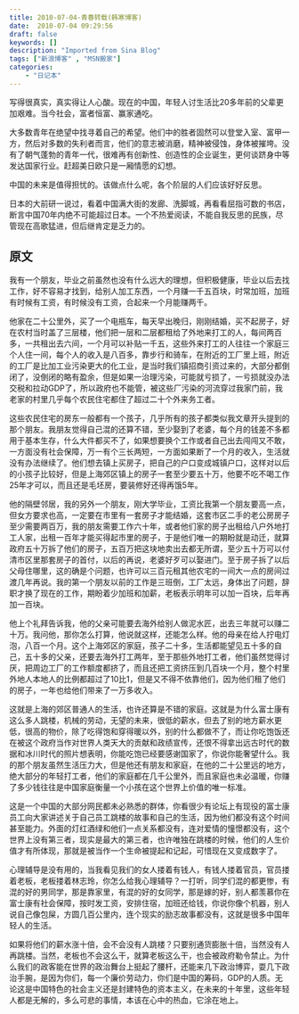 ```yaml
---
title: 2010-07-04-青春转载(韩寒博客)
date:  2010-07-04 09:29:56
draft: false
keywords: []
description: "Imported from Sina Blog"
tags: ["新浪博客" , "MSN搬家"]
categories: 
    - "日记本"
---
```

写得很真实，真实得让人心酸。现在的中国，年轻人讨生活比20多年前的父辈更加艰难。当今社会，富者恒富、赢家通吃。

大多数青年在绝望中找寻着自己的希望。他们中的胜者固然可以登堂入室、富甲一方，然后对多数的失利者而言，他们的意志被消磨，精神被侵蚀，身体被摧垮。没有了朝气蓬勃的青年一代，很难再有创新性、创造性的企业诞生，更何谈跻身中等发达国家行业。赶超美日欧只是一厢情愿的幻想。

中国的未来是值得担忧的。该做点什么呢，各个阶层的人们应该好好反思。

日本的大前研一说过，看着中国满大街的发廊、洗脚城，再看看屈指可数的书店，断言中国70年内绝不可能超过日本。一个不热爱阅读，不能自我反思的民族，尽管现在高歌猛进，但后继肯定是乏力的。

## 原文
我有一个朋友，毕业之前虽然也没有什么远大的理想，但积极健康，毕业以后去找工作，好不容易才找到，给别人加工东西，一个月赚一千五百块，时常加班，加班有时候有工资，有时候没有工资，合起来一个月能赚两千。

他家在二十公里外，买了一个电瓶车，每天早出晚归，刚刚结婚，买不起房子，好在农村当时盖了三层楼，他们把一层和二层都租给了外地来打工的人，每间两百多，一共租出去六间，一个月可以补贴一千五，这些外来打工的人往往一个家庭三个人住一间，每个人的收入是八百多，靠步行和骑车，在附近的工厂里上班，附近的工厂是比加工业污染更大的化工业，是当时我们镇招商引资过来的，大部分都倒闭了，没倒闭的略有盈余，但是如果一治理污染，可能就亏损了，一亏损就没办法交税和拉动GDP了，所以政府也不能管，被这些厂污染的河流穿过我家门前，我老家的村里几乎每个农民住宅都住了超过二十个外来务工者。

这些农民住宅的房东一般都有一个孩子，几乎所有的孩子都类似我文章开头提到的那个朋友。我朋友觉得自己混的还算不错，至少娶到了老婆，每个月的钱差不多都用于基本生存，什么大件都买不了，如果想要换个工作或者自己出去闯闯又不敢，一方面没有社会保障，万一有个三长两短，一方面如果断了一个月的收入，生活就没有办法继续了。他们想去镇上买房子，把自己的户口变成城镇户口，这样对以后的小孩子比较好，但是上海郊区镇上的房子一套至少要五十万，他要不吃不喝工作25年才可以，而且还是毛坯房，要装修好还得再饿5年。

他的隔壁邻居，我的另外一个朋友，刚大学毕业，工资比我第一个朋友要高一点，但女方要求也高，一定要在市里有一套房子才能结婚，这套市区二手的老公房房子至少需要两百万，我的朋友需要工作六十年，或者他们家的房子出租给八户外地打工人家，出租一百年才能买得起市里的房子，于是他们唯一的期盼就是动迁，就算政府五十万拆了他们的房子，五百万把这块地卖出去都无所谓，至少五十万可以付清市区里那套房子的首付，以后的再说，老婆好歹可以娶进门。至于房子拆了以后父母住哪里，这的确是个问题，也许可以三百元租其他农宅的一间大一点的房间过渡几年再说。我的第一个朋友以前的工作是三班倒，工厂太远，身体出了问题，辞职才换了现在的工作，期盼着少加班和加薪，老板表示明年可以加一百块，后年再加一百块。

他上个礼拜告诉我，他的父亲可能要去海外给别人做泥水匠，出去三年就可以赚二十万。我问他，那你怎么打算，他说就这样，还能怎么样。他的母亲在给人拧电灯泡，八百一个月。这个上海郊区的家庭，孩子二十多，生活都能望见五十多的自己，五十多的父亲，还要去海外打工两年，至于那些外地打工者，他们虽然觉得讨厌，把周边工厂的工作额度都挤了，而且还把工资挤压到几百块一个月，整个村里外地人本地人的比例都超过了10比1，但是又不得不依靠他们，因为他们租了他们的房子，一年也给他们带来了一万多收入。

这就是上海的郊区普通人的生活，也许还算是不错的家庭。这就是为什么富士康有这么多人跳楼，机械的劳动，无望的未来，很低的薪水，但去了别的地方薪水更低，很高的物价，除了吃得饱和穿得暖以外，别的什么都做不了，而让你吃饱饭还在被这个政府当作对世界人类天大的贡献和政绩宣传，还恨不得拿出远古时代的数据和冰川时代的照片想表明，你能吃饱已经要感谢国家了，你说你能奢望什么。我的那个朋友虽然生活压力大，但是他还有朋友和家庭，在他的二十公里远的地方，绝大部分的年轻打工者，他们的家庭都在几千公里外，而且家庭也未必温暖，你赚了多少钱往往是中国家庭衡量一个小孩在这个世界上价值的唯一标准。

这是一个中国的大部分网民都未必熟悉的群体，你看很少有论坛上有现役的富士康员工向大家讲述关于自己员工跳楼的故事和自己的生活，因为他们都没有这个时间甚至能力。外面的灯红酒绿和他们一点关系都没有，连对爱情的憧憬都没有，这个世界上没有第三者，现实是最大的第三者，也许唯独在跳楼的时候，他们的人生价值才有所体现，那就是被当作一个生命被提起和记起，可惜现在又变成数字了。

心理辅导是没有用的，当我看见我们的女人搂着有钱人，有钱人搂着官员，官员搂着老板，老板搂着林志玲，你怎么给我心理辅导？一打听，同学们混的都更惨，有混的好的男同学，那是靠家里，有混的好的女同学，那是嫁的好，别人都羡慕你在富士康有社会保障，按时发工资，安排住宿，加班还给钱，你说你像个机器，别人说自己像包屎，方圆几百公里内，连个现实的励志故事都没有，这就是很多中国年轻人的生活。

如果将他们的薪水涨十倍，会不会没有人跳楼？只要别通货膨胀十倍，当然没有人再跳楼。当然，老板也不会这么干，就算老板这么干，也会被政府勒令禁止。为什么我们的政客能在世界的政治舞台上挺起了腰杆，还能来几下政治博弈，耍几下政治手腕，是因为你们，每一个廉价劳动力，你们是中国的筹码，GDP的人质。无论这是中国特色的社会主义还是封建特色的资本主义，在未来的十年里，这些年轻人都是无解的，多么可悲的事情，本该在心中的热血，它涂在地上。